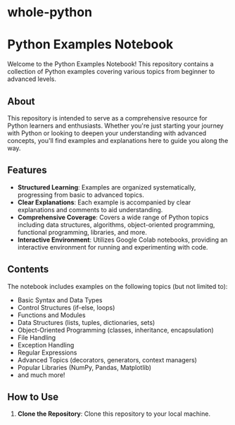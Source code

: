 # whole-python

# Python Examples Notebook

Welcome to the Python Examples Notebook! This repository contains a collection of Python examples covering various topics from beginner to advanced levels.

## About

This repository is intended to serve as a comprehensive resource for Python learners and enthusiasts. Whether you're just starting your journey with Python or looking to deepen your understanding with advanced concepts, you'll find examples and explanations here to guide you along the way.

## Features

- **Structured Learning**: Examples are organized systematically, progressing from basic to advanced topics.
- **Clear Explanations**: Each example is accompanied by clear explanations and comments to aid understanding.
- **Comprehensive Coverage**: Covers a wide range of Python topics including data structures, algorithms, object-oriented programming, functional programming, libraries, and more.
- **Interactive Environment**: Utilizes Google Colab notebooks, providing an interactive environment for running and experimenting with code.

## Contents

The notebook includes examples on the following topics (but not limited to):

- Basic Syntax and Data Types
- Control Structures (if-else, loops)
- Functions and Modules
- Data Structures (lists, tuples, dictionaries, sets)
- Object-Oriented Programming (classes, inheritance, encapsulation)
- File Handling
- Exception Handling
- Regular Expressions
- Advanced Topics (decorators, generators, context managers)
- Popular Libraries (NumPy, Pandas, Matplotlib)
- and much more!

## How to Use

1. **Clone the Repository**: Clone this repository to your local machine.

